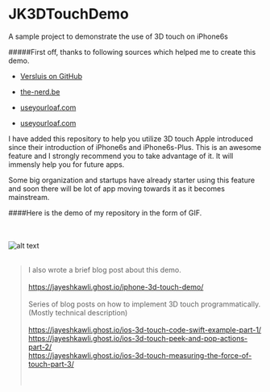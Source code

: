 # JK3DTouchDemo
A sample project to demonstrate the use of 3D touch on iPhone6s

#####First off, thanks to following sources which helped me to create this demo.

- [Versluis on GitHub](https://github.com/versluis/3D-Touch)

- [the-nerd.be](https://the-nerd.be/2015/10/06/3d-touch-peek-and-pop-tutorial/)

- [useyourloaf.com](http://useyourloaf.com/blog/3d-touch-peek-and-pop/)

- [useyourloaf.com](http://useyourloaf.com/blog/adding-3d-touch-quick-actions/)

I have added this repository to help you utilize 3D touch Apple introduced since their introduction of iPhone6s and iPhone6s-Plus.
This is an awesome feature and I strongly recommend you to take advantage of it. It will immensly help you for future apps.

Some big organization and startups have already starter using this feature and soon there will be lot of app moving
towards it as it becomes mainstream.

####Here is the demo of my repository in the form of GIF.

<br/><br/>
![alt text][3D_Touch_Demo]
<br/><br/>

> I also wrote a brief blog post about this demo.
<br/><br/>
  https://jayeshkawli.ghost.io/iphone-3d-touch-demo/
  <br/><br/>
  Series of blog posts on how to implement 3D touch programmatically. (Mostly technical description)
  <br/><br/>
  https://jayeshkawli.ghost.io/ios-3d-touch-code-swift-example-part-1/<br/>
  https://jayeshkawli.ghost.io/ios-3d-touch-peek-and-pop-actions-part-2/<br/>
  https://jayeshkawli.ghost.io/ios-3d-touch-measuring-the-force-of-touch-part-3/<br/>
  <br/><br/>
  
[3D_Touch_Demo]: https://github.com/jayesh15111988/JK3DTouchDemo/blob/master/Demo/3DTouch_Demo.gif "Demo of 3D touch on simulator implemendted using swift and iPhone6s simulator running on iOS 9.1"

